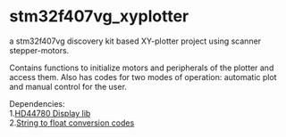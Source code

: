 # stm32f407vg_xyplotter
a stm32f407vg discovery kit based XY-plotter project using scanner stepper-motors.

Contains functions to initialize motors and peripherals of the plotter and access them. Also has codes for two modes of operation: automatic plot and manual control for the user.

Dependencies:</br>
1.[HD44780 Display lib](http://stm32f4-discovery.com/2014/06/library-16-interfacing-hd44780-lcd-controller-with-stm32f4/)</br>
2.[String to float conversion codes](http://mikrocontroller.bplaced.net/wordpress/?page_id=3544)


